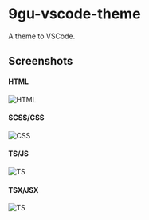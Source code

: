 # 9gu-vscode-theme
A theme to VSCode.

## Screenshots

#### HTML
![HTML](https://github.com/9gustin/9gu-vscode-theme/blob/main/screenshots/html.png)

#### SCSS/CSS

![CSS](https://github.com/9gustin/9gu-vscode-theme/blob/main/screenshots/scss.png)

#### TS/JS

![TS](https://github.com/9gustin/9gu-vscode-theme/blob/main/screenshots/ts.png)

#### TSX/JSX

![TS](https://github.com/9gustin/9gu-vscode-theme/blob/main/screenshots/tsx.png)
